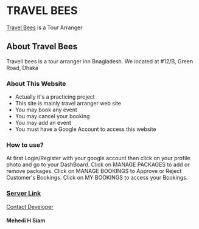 # TRAVEL BEES

[Travel Bees](https://travell-bees.web.app/) is a Tour Arranger

## About Travel Bees

Travell bees is a tour arranger inn Bnagladesh. We located at #12/B, Green Road, Dhaka

### About This Website

* Actually it's a practicing project
* This site is mainly travel arranger web site
* You may book any event
* You may cancel your booking
* You may add an event
* You must have a Google Account to access this website

### How to use?
At first Login/Register with your google account then click on your profile photo and go to your DashBoard.
Click on MANAGE PACKAGES to add or remove packages.
Click on MANAGE BOOKINGS to Approve or Reject Customer's Bookings.
Click on MY BOOKINGS to access your Bookings.


### [Server Link](https://agile-mesa-76364.herokuapp.com/)

[Contact Developer](https://github.com/mehedihsiam)

#### Mehedi H Siam
